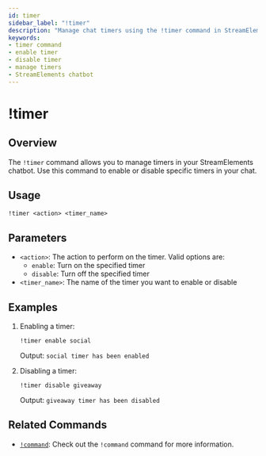 ```yaml
---
id: timer
sidebar_label: "!timer"
description: "Manage chat timers using the !timer command in StreamElements chatbot"
keywords:
- timer command
- enable timer
- disable timer
- manage timers
- StreamElements chatbot
---
```


# !timer

## Overview

The `!timer` command allows you to manage timers in your StreamElements chatbot. Use this command to enable or disable specific timers in your chat.

## Usage

```
!timer <action> <timer_name>
```

## Parameters

- `<action>`: The action to perform on the timer. Valid options are:
  - `enable`: Turn on the specified timer
  - `disable`: Turn off the specified timer
- `<timer_name>`: The name of the timer you want to enable or disable

## Examples

1. Enabling a timer:
   ```
   !timer enable social
   ```
   Output: `social timer has been enabled`

2. Disabling a timer:
   ```
   !timer disable giveaway
   ```
   Output: `giveaway timer has been disabled`

## Related Commands

- [`!command`](command.md): Check out the `!command` command for more information.
